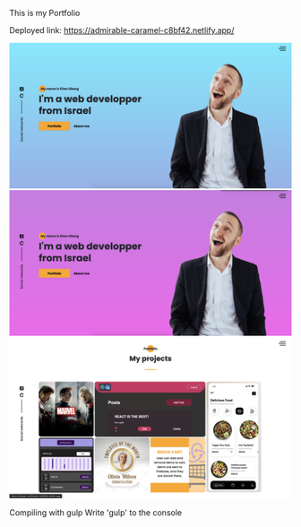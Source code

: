 This is my Portfolio

Deployed link: https://admirable-caramel-c8bf42.netlify.app/

![Alt text](/src/img/Screenshots/1header1.png?raw=true 'header1')
![Alt text](/src/img/screenshots/2header2.png?raw=true 'header2')
![Alt text](/src/img/screenshots/3portfolio.png?raw=true 'portfolio')

Compiling with gulp
Write 'gulp' to the console
